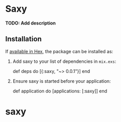 # Saxy

**TODO: Add description**

## Installation

If [available in Hex](https://hex.pm/docs/publish), the package can be installed as:

  1. Add saxy to your list of dependencies in `mix.exs`:

        def deps do
          [{:saxy, "~> 0.0.1"}]
        end

  2. Ensure saxy is started before your application:

        def application do
          [applications: [:saxy]]
        end

# saxy
